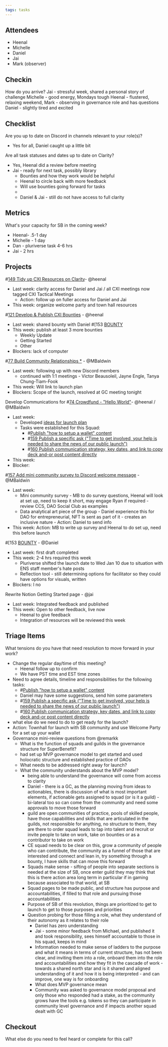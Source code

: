 ```yaml
---
tags: tasks
---
```

## Attendees
- Heenal
- Michelle
- Daniel 
- Jai 
- Mark (observer)

## Checkin
How do you arrive?
Jai - stressful week, shared a personal story of challenge
Michelle - good energy, Mondays tough
Heenal - flustered, relaxing weekend,
Mark - observing in governance role and has questions
Daniel - slightly tired and excited

## Checklist
Are you up to date on Discord in channels relevant to your role(s)?
- Yes for all, Daniel caught up a little bit

Are all task statuses and dates up to date on Clarity?
- Yes, Heenal did a review before meeting
- Jai - ready for next task, possibly library
	- Bounties and how they work would be helpful
	- Heenal to circle back with more feedback
	- Will use bounties going forward for tasks
	- 
	- Daniel  & Jai - still do not have access to full clarity 

## Metrics
What's your capacity for SB in the coming week?
- Heenal- .5-1 day
- Michelle - 1 day
- Dan - pluriverse task 4-6 hrs
- Jai - 2 hrs

## Projects
#[149 Tidy up CXI Resources on Clarity](149%20Tidy%20up%20CXI%20Resources%20on%20Clarity)- @heenal  
- Last week: clarity access for Daniel and Jai / all CXI meetings now tagged CXI Tactical Meetings 
	- Action: follow up on fuller access for Daniel and Jai
- This week: organize welcome party and town hall resources

#[121 Develop & Publish CXI Bounties](121%20Develop%20&%20Publish%20CXI%20Bounties) - @heenal 
- Last week: shared bounty with Daniel #[153 [BOUNTY](153%20[BOUNTY) 
- This week: publish at least 3 more bounties
	- Weekly Update
	- Getting Started
	- Other
- Blockers: lack of computer

#[77 Build Community Relationships *](77%20Build%20Community%20Relationships%20*) - @MBaldwin 
- Last week: following up with new Discord members
	- continued with 1:1 meetings - Victor Beausoleil, Jayne Engle, Tanya Chung-Tiam-Fook
- This week: Will link to launch plan
- Blockers: Scope of the launch, resolved at GC meeting tonight

Develop Communications for #[74 Crowdfund - "Hello World"](74%20Crowdfund%20-%20"Hello%20World")- @heenal / @MBaldwin  
- Last week:
	- Developed [ideas for launch plan](https://app.clarity.so/superbenefit/notes/123bc9c8-b6de-4c76-9821-0789e823e417)
	- Tasks were established for this Squad:
		- #[Publish "how to setup a wallet" content ](Publish%20"how%20to%20setup%20a%20wallet"%20content%20) 
		- #[159 Publish a specific ask ("Time to get involved, your help is needed to share the news of our public launch") ](159%20Publish%20a%20specific%20ask%20("Time%20to%20get%20involved,%20your%20help%20is%20needed%20to%20share%20the%20news%20of%20our%20public%20launch")%20)
		- #[160 Publish communication strategy, key dates, and link to copy deck and-or post content directly ](160%20Publish%20communication%20strategy,%20key%20dates,%20and%20link%20to%20copy%20deck%20and-or%20post%20content%20directly%20) 
- This week: 
- Blocker: 

#[157 Add mini community survey to Discord welcome message](157%20Add%20mini%20community%20survey%20to%20Discord%20welcome%20message) - @MBaldwin 
- Last week:
	- Mini community survey - MB to do survey questions, Heenal will look at set up, need to keep it short, may engage Ryan if required - review CCS, DAO Social Club as examples 
	- Data analytical art piece of the group - Daniel experience this for DAO for entrepreneurial, NFT is sent as part of it - creates an inclusive nature - Action: Daniel to send info
- This week: Action: MB to write up survey and Heenal to do set up, need this before launch

#[153 [BOUNTY](153%20[BOUNTY) - @Daniel 
- Last week: first draft completed
- This week: 2-4 hrs required this week 
	- Pluriverse shifted the launch date to Wed Jan 10 due to situation with ENS staff member's hate posts
	- Reflection tool - still determining options for facilitator so they could have options for visuals, written
- Blockers: I no

Rewrite Notion Getting Started page - @jai 
- Last week: Integrated feedback and published
- This week: Open to other feedback, live now
	- Heenal to give feedback
	- Integration of resources will be reviewed this week 


## Triage Items
What tensions do you have that need resolution to move forward in your work?

- Change the regular day/time of this meeting?
	- Heenal follow up to confirm
	- We have PST time and EST time zones 
- Need to agree details, timeline and responsibilities for the following tasks:
	- #[Publish "how to setup a wallet" content ](Publish%20"how%20to%20setup%20a%20wallet"%20content%20) 
	- Daniel may have some suggestions, send him some parameters
	- #[159 Publish a specific ask ("Time to get involved, your help is needed to share the news of our public launch") ](159%20Publish%20a%20specific%20ask%20("Time%20to%20get%20involved,%20your%20help%20is%20needed%20to%20share%20the%20news%20of%20our%20public%20launch")%20)
	- #[160 Publish communication strategy, key dates, and link to copy deck and-or post content directly ](160%20Publish%20communication%20strategy,%20key%20dates,%20and%20link%20to%20copy%20deck%20and-or%20post%20content%20directly%20) 
- what else do we need to do to get ready for the launch?
- Action: Townhall for launch with SB community and use Welcome Party for a set up your wallet 
- Governance mini-review questions from @remarkk 
	- What is the function of squads and guilds in the governance structure for SuperBenefit?
	- had set up MVP governance model to get started and used holocratic structure and established practice of DAOs
	- What needs to be addressed right away for launch?
	- What the community understands about the MVP model?
		- being able to understand the governance will come from access to clarity
		- Daniel - there is a GC, as the planning moving from ideas to actionables, there is discussion of what is most important elements, if actionable gets assigned to squad (or is it a guild) - bi-lateral too so can come from the community and need some approvals to move those forward
		- guild are open communities of practice, pools of skilled people, have those capabilities and skills that are articulated in the guilds, not responsible for anything, no structure to them, they are there to order squad leads to tap into talent and recruit or invite people to take on work, take on bounties or as a contributor to take on work
		- CE squad needs to be clear on this, grow a community of people who can contribute, the community as a funnel of those that are interested and connect and lean in, try something through a bounty, I have skills that can move this forward
		- Squads make sense - sifting of people into separate sections is needed at the size of SB, once enter guild they may think that this is there action area long term in particular if in gaming because associated to that world, at SB
		- Squad pages to be made public, and structure has purpose and accountabilities, if filled to that role and pursuing those accountabilities
		- Purpose of SB of this revolution, things are prioritized to get to launch to get to those purposes and priorities
		- Question probing for those filling a role, what they understand of their autonomy as it relates to their role
			- Daniel has zero understanding
			- Jai - some minor feedback from Michael, and published it and took responsibility, sees himself accountable to those in his squad, keeps in mind 
			- Information needed to make sense of ladders to the purpose and what it means in terms of current structure, has not been clear, and inviting them into a role, onboard them into the role and accountabilities and how they fit in the cascade of work - towards a shared north star and is it shared and aligned understanding of it and how it is being interpreted - and can improve, one way is for onboarding 
			- What does MVP governance mean
			- Community was asked to governance model proposal and only those who responded had a stake, as the community grows have the tools e.g. tokens so they can participate in community level governance and if impacts another squad dealt with GC 

## Checkout
What else do you need to feel heard or complete for this call?
